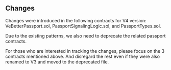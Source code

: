 ## Changes

Changes were introduced in the following contracts for V4 version: VeBetterPassport.sol, PassportSignalingLogic.sol, and PassportTypes.sol.

Due to the existing patterns, we also need to deprecate the related passport contracts.

For those who are interested in tracking the changes, please focus on the 3 contracts mentioned above. And disregard the rest even if they were also renamed to V3 and moved to the deprecated file.
